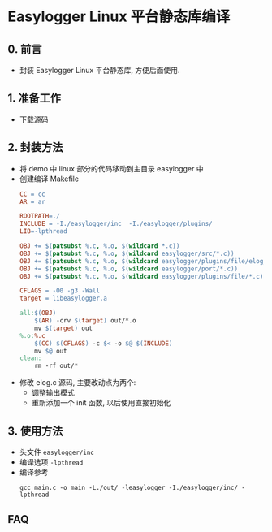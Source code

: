 # Easylogger Linux 平台静态库编译

## 0. 前言
* 封装 Easylogger Linux 平台静态库, 方便后面使用.

## 1. 准备工作
* 下载源码

## 2. 封装方法
* 将 demo 中 linux 部分的代码移动到主目录 easylogger 中
* 创建编译 Makefile
    ```makefile
    CC = cc
    AR = ar

    ROOTPATH=./
    INCLUDE = -I./easylogger/inc  -I./easylogger/plugins/
    LIB=-lpthread

    OBJ += $(patsubst %.c, %.o, $(wildcard *.c))
    OBJ += $(patsubst %.c, %.o, $(wildcard easylogger/src/*.c))
    OBJ += $(patsubst %.c, %.o, $(wildcard easylogger/plugins/file/elog_file.c))
    OBJ += $(patsubst %.c, %.o, $(wildcard easylogger/port/*.c))
    OBJ += $(patsubst %.c, %.o, $(wildcard easylogger/plugins/file/*.c))

    CFLAGS = -O0 -g3 -Wall
    target = libeasylogger.a

    all:$(OBJ)
        $(AR) -crv $(target) out/*.o
        mv $(target) out
    %.o:%.c
        $(CC) $(CFLAGS) -c $< -o $@ $(INCLUDE)
        mv $@ out
    clean:
        rm -rf out/*
    ```
* 修改 elog.c 源码, 主要改动点为两个:
    * 调整输出模式
    * 重新添加一个 init 函数, 以后使用直接初始化

## 3. 使用方法
* 头文件 `easylogger/inc`
* 编译选项 `-lpthread`
* 编译参考
    ```
    gcc main.c -o main -L./out/ -leasylogger -I./easylogger/inc/ -lpthread
    ```

## FAQ